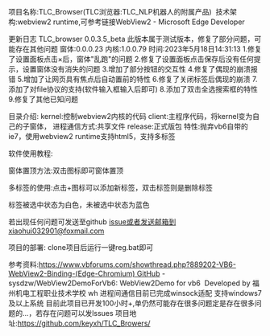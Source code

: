 项目名称:TLC_Browser(TLC浏览器:TLC_NLP机器人的附属产品) 
技术架构:webview2 runtime,可参考链接WebView2 - Microsoft Edge Developer

更新日志
TLC_browser 0.0.3.5_beta
此版本属于测试版本，修复了部分问题，可能存在其他问题
窗体:0.0.0.23  内核:1.0.0.79
时间:2023年5月18日14:31:13
1.修复了设置面板点击×后，窗体"乱跑"的问题
2.修复了设置面板点击保存后没有任何提示，设置窗体没有消失的问题
3.增加了部分按钮的交互性
4.修复了偶现的崩溃报错
5.增加了让网页具有焦点后自动置前的特性
6.修复了关闭标签后偶现的崩溃
7.添加了对file协议的支持(软件输入框输入后即可)
8.添加了双击全选搜索框的特性
9.修复了其他已知问题


目录介绍:
kernel:控制webview2内核的代码
client:主程序代码，将kernel变为自己的子窗体，
进程通信方式:共享文件 release:正式版包
特性:抛弃vb6自带的ie7，使用webview2 runtime支持html5，支持多标签



软件使用教程:

窗体置顶方法:双击图标即可窗体置顶

多标签的使用:点击+图标可以添加新标签，双击标签则是删除标签 

标签被选中状态为白色，未被选中状态为蓝色

若出现任何问题可发送至github issue或者发送邮箱到xiaohui032901@foxmail.com



项目的部署:
clone项目后运行一键reg.bat即可


参考资料:https://www.vbforums.com/showthread.php?889202-VB6-WebView2-Binding-(Edge-Chromium) GitHub - sysdzw/WebView2DemoForVb6: WebView2Demo for vb6 
Developed by 福州机电工程职业技术学校 wh
进程间通信目前已完成winsock适配
支持windows7及以上系统
目前此项目已开发100小时+,单仍然可能存在很多问题定是存在很多问题的...，若存在问题可以发lssues
项目地址:https://github.com/keyxh/TLC_Browers/
